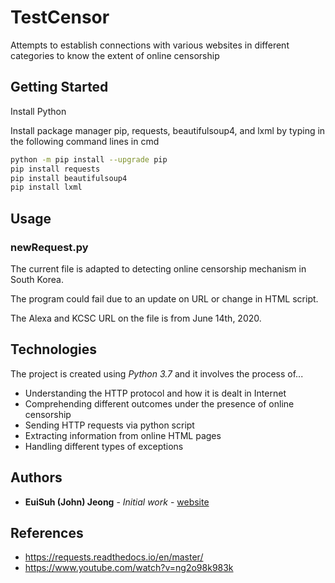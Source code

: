 # TestCensor
Attempts to establish connections with various websites in different categories to know the extent of online censorship

## Getting Started
Install Python

Install package manager pip, requests, beautifulsoup4, and lxml by typing in the following command lines in cmd
```bash
python -m pip install --upgrade pip
pip install requests
pip install beautifulsoup4
pip install lxml
```
## Usage

### newRequest.py

The current file is adapted to detecting online censorship mechanism in South Korea.

The program could fail due to an update on URL or change in HTML script.

The Alexa and KCSC URL on the file is from June 14th, 2020.

## Technologies

The project is created using *Python 3.7* and it involves the process of...
* Understanding the HTTP protocol and how it is dealt in Internet
* Comprehending different outcomes under the presence of online censorship
* Sending HTTP requests via python script
* Extracting information from online HTML pages
* Handling different types of exceptions

## Authors

* **EuiSuh (John) Jeong** - *Initial work* - [website](https://web2.qatar.cmu.edu/~ejeong/)

## References
* https://requests.readthedocs.io/en/master/
* https://www.youtube.com/watch?v=ng2o98k983k
